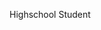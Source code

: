Highschool Student
<!---
EvaldV/EvaldV is a ✨ special ✨ repository because its `README.md` (this file) appears on your GitHub profile.
You can click the Preview link to take a look at your changes.
--->
